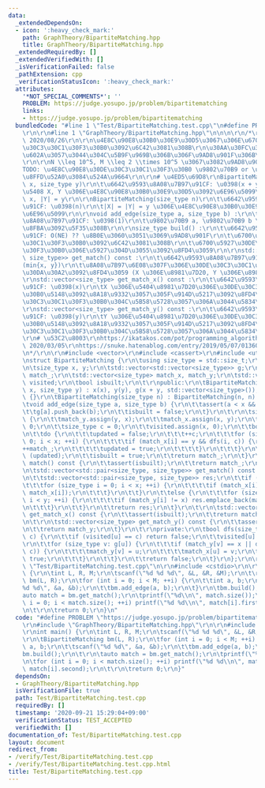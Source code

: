 ```yaml
---
data:
  _extendedDependsOn:
  - icon: ':heavy_check_mark:'
    path: GraphTheory/BipartiteMatching.hpp
    title: GraphTheory/BipartiteMatching.hpp
  _extendedRequiredBy: []
  _extendedVerifiedWith: []
  _isVerificationFailed: false
  _pathExtension: cpp
  _verificationStatusIcon: ':heavy_check_mark:'
  attributes:
    '*NOT_SPECIAL_COMMENTS*': ''
    PROBLEM: https://judge.yosupo.jp/problem/bipartitematching
    links:
    - https://judge.yosupo.jp/problem/bipartitematching
  bundledCode: "#line 1 \"Test/BipartiteMatching.test.cpp\"\n#define PROBLEM \"https://judge.yosupo.jp/problem/bipartitematching\"\
    \r\n\r\n#line 1 \"GraphTheory/BipartiteMatching.hpp\"\n\n\n\r\n/*\r\nlast-updated:\
    \ 2020/08/26\r\n\r\n\u4E8C\u90E8\u30B0\u30E9\u30D5\u3067\u306E\u6700\u5927\u30DE\
    \u30C3\u30C1\u30F3\u30B0\u3092\u6C42\u3081\u308B\r\n\u30AA\u30FC\u30C0\u30FC\u304C\
    \u602A\u3057\u3044\u304C\u5B9F\u969B\u306B\u306F\u9AD8\u901F\u306B\u52D5\u304F\
    \r\n\r\nN \\leq 10^5, M \\leq 2 \\times 10^5 \u3067\u3082\u9AD8\u901F\r\n\r\n\
    TODO: \u4E8C\u90E8\u30DE\u30C3\u30C1\u30F3\u30B0 \u9802\u70B9 or \u8FBA \u306E\
    \u8FFD\u52A0\u3084\u524A\u9664\r\n\r\n# \u4ED5\u69D8\r\nBipartiteMatching(size_type\
    \ x, size_type y)\r\n\t\u6642\u9593\u8A08\u7B97\u91CF: \u0398(x + y)\r\n\t\u96C6\
    \u5408 X, Y \u306E\u4E8C\u90E8\u30B0\u30E9\u30D5\u3092\u6E96\u5099\r\n\t|X| =\
    \ x, |Y| = y\r\n\r\nBipartiteMatching(size_type n)\r\n\t\u6642\u9593\u8A08\u7B97\
    \u91CF: \u0398(n)\r\n\t|X| = |Y| = y \u306E\u4E8C\u90E8\u30B0\u30E9\u30D5\u3092\
    \u6E96\u5099\r\n\r\nvoid add_edge(size_type a, size_type b) :\r\n\t\u6642\u9593\
    \u8A08\u7B97\u91CF: \u0398(1)\r\n\t\u9802\u70B9 a, \u9802\u70B9 b \u9593\u306B\
    \u8FBA\u3092\u5F35\u308B\r\n\r\nsize_type build() :\r\n\t\u6642\u9593\u8A08\u7B97\
    \u91CF: O(NE) ?? \u8B0E\u3060\u3051\u3069\u9AD8\u901F\r\n\t\u6700\u5927\u30DE\u30C3\
    \u30C1\u30F3\u30B0\u3092\u6C42\u3081\u308B\r\n\t\u6700\u5927\u30DE\u30C3\u30C1\
    \u30F3\u30B0\u306E\u5927\u304D\u3055\u3092\u8FD4\u3059\r\n\r\nstd::vector<std::pair<size_type,\
    \ size_type>> get_match() const :\r\n\t\u6642\u9593\u8A08\u7B97\u91CF: \u0398\
    (min{x, y})\r\n\t\u8A08\u7B97\u6E08\u307F\u306E\u30DE\u30C3\u30C1\u30F3\u30B0\u306E\
    \u30DA\u30A2\u3092\u8FD4\u3059 (X \u306E\u8981\u7D20, Y \u306E\u8981\u7D20)\r\n\
    \r\nstd::vector<size_type> get_match_x() const :\r\n\t\u6642\u9593\u8A08\u7B97\
    \u91CF: \u0398(x)\r\n\tX \u306E\u5404\u8981\u7D20\u306E\u30DE\u30C3\u30C1\u30F3\
    \u30B0\u5148\u3092\u8A18\u9332\u3057\u305F\u914D\u5217\u3092\u8FD4\u3059(\u30DE\
    \u30C3\u30C1\u30F3\u30B0\u304C\u5B58\u5728\u3057\u306A\u3044\u5834\u5408 y)\r\n\
    \r\nstd::vector<size_type> get_match_y() const :\r\n\t\u6642\u9593\u8A08\u7B97\
    \u91CF: \u0398(y)\r\n\tY \u306E\u5404\u8981\u7D20\u306E\u30DE\u30C3\u30C1\u30F3\
    \u30B0\u5148\u3092\u8A18\u9332\u3057\u305F\u914D\u5217\u3092\u8FD4\u3059(\u30DE\
    \u30C3\u30C1\u30F3\u30B0\u304C\u5B58\u5728\u3057\u306A\u3044\u5834\u5408 x)\r\n\
    \r\n# \u53C2\u8003\r\nhttps://ikatakos.com/pot/programming_algorithm/graph_theory/bipartite_matching,\
    \ 2020/03/05\r\nhttps://snuke.hatenablog.com/entry/2019/05/07/013609, 2020/08/26\r\
    \n*/\r\n\r\n#include <vector>\r\n#include <cassert>\r\n#include <utility>\r\n\r\
    \nstruct BipartiteMatching {\r\n\tusing size_type = std::size_t;\r\n\t\r\nprivate:\r\
    \n\tsize_type x, y;\r\n\tstd::vector<std::vector<size_type>> g;\r\n\tsize_type\
    \ match_;\r\n\tstd::vector<size_type> match_x, match_y;\r\n\tstd::vector<size_type>\
    \ visited;\r\n\tbool isbuilt;\r\n\t\r\npublic:\r\n\tBipartiteMatching(size_type\
    \ x, size_type y) : x(x), y(y), g(x + y, std::vector<size_type>()), isbuilt(false)\
    \ {}\r\n\tBipartiteMatching(size_type n) : BipartiteMatching(n, n) {}\r\n\t\r\n\
    \tvoid add_edge(size_type a, size_type b) {\r\n\t\tassert(a < x && b < y);\r\n\
    \t\tg[a].push_back(b);\r\n\t\tisbuilt = false;\r\n\t}\r\n\t\r\n\tsize_type build()\
    \ {\r\n\t\tmatch_y.assign(y, x);\r\n\t\tmatch_x.assign(x, y);\r\n\t\tmatch_ =\
    \ 0;\r\n\t\tsize_type c = 0;\r\n\t\tvisited.assign(x, 0);\r\n\t\tbool updated;\r\
    \n\t\tdo {\r\n\t\t\tupdated = false;\r\n\t\t\t++c;\r\n\t\t\tfor (size_type i =\
    \ 0; i < x; ++i) {\r\n\t\t\t\tif (match_x[i] == y && dfs(i, c)) {\r\n\t\t\t\t\t\
    ++match_;\r\n\t\t\t\t\tupdated = true;\r\n\t\t\t\t}\r\n\t\t\t}\r\n\t\t} while\
    \ (updated);\r\n\t\tisbuilt = true;\r\n\t\treturn match_;\r\n\t}\r\n\t\r\n\tsize_type\
    \ match() const {\r\n\t\tassert(isbuilt);\r\n\t\treturn match_;\r\n\t}\r\n\t\r\
    \n\tstd::vector<std::pair<size_type, size_type>> get_match() const {\r\n\t\tassert(isbuilt);\r\
    \n\t\tstd::vector<std::pair<size_type, size_type>> res;\r\n\t\tif (x < y) {\r\n\
    \t\t\tfor (size_type i = 0; i < x; ++i) {\r\n\t\t\t\tif (match_x[i] != y) res.emplace_back(i,\
    \ match_x[i]);\r\n\t\t\t}\r\n\t\t}\r\n\t\telse {\r\n\t\t\tfor (size_type i = 0;\
    \ i < y; ++i) {\r\n\t\t\t\tif (match_y[i] != x) res.emplace_back(match_y[i], i);\r\
    \n\t\t\t}\r\n\t\t}\r\n\t\treturn res;\r\n\t}\r\n\t\r\n\tstd::vector<size_type>\
    \ get_match_x() const {\r\n\t\tassert(isbuilt);\r\n\t\treturn match_x;\r\n\t}\r\
    \n\t\r\n\tstd::vector<size_type> get_match_y() const {\r\n\t\tassert(isbuilt);\r\
    \n\t\treturn match_y;\r\n\t}\r\n\t\r\nprivate:\r\n\tbool dfs(size_type u, size_type\
    \ c) {\r\n\t\tif (visited[u] == c) return false;\r\n\t\tvisited[u] = c;\r\n\t\t\
    \r\n\t\tfor (size_type v: g[u]) {\r\n\t\t\tif (match_y[v] == x || dfs(match_y[v],\
    \ c)) {\r\n\t\t\t\tmatch_y[v] = u;\r\n\t\t\t\tmatch_x[u] = v;\r\n\t\t\t\treturn\
    \ true;\r\n\t\t\t}\r\n\t\t}\r\n\t\treturn false;\r\n\t}\r\n};\r\n\r\n\n#line 4\
    \ \"Test/BipartiteMatching.test.cpp\"\n\r\n#include <cstdio>\r\n\r\nint main()\
    \ {\r\n\tint L, R, M;\r\n\tscanf(\"%d %d %d\", &L, &R, &M);\r\n\t\r\n\tBipartiteMatching\
    \ bm(L, R);\r\n\tfor (int i = 0; i < M; ++i) {\r\n\t\tint a, b;\r\n\t\tscanf(\"\
    %d %d\", &a, &b);\r\n\t\tbm.add_edge(a, b);\r\n\t}\r\n\tbm.build();\r\n\t\r\n\t\
    auto match = bm.get_match();\r\n\tprintf(\"%d\\n\", match.size());\r\n\tfor (int\
    \ i = 0; i < match.size(); ++i) printf(\"%d %d\\n\", match[i].first, match[i].second);\r\
    \n\t\r\n\treturn 0;\r\n}\n"
  code: "#define PROBLEM \"https://judge.yosupo.jp/problem/bipartitematching\"\r\n\
    \r\n#include \"GraphTheory/BipartiteMatching.hpp\"\r\n\r\n#include <cstdio>\r\n\
    \r\nint main() {\r\n\tint L, R, M;\r\n\tscanf(\"%d %d %d\", &L, &R, &M);\r\n\t\
    \r\n\tBipartiteMatching bm(L, R);\r\n\tfor (int i = 0; i < M; ++i) {\r\n\t\tint\
    \ a, b;\r\n\t\tscanf(\"%d %d\", &a, &b);\r\n\t\tbm.add_edge(a, b);\r\n\t}\r\n\t\
    bm.build();\r\n\t\r\n\tauto match = bm.get_match();\r\n\tprintf(\"%d\\n\", match.size());\r\
    \n\tfor (int i = 0; i < match.size(); ++i) printf(\"%d %d\\n\", match[i].first,\
    \ match[i].second);\r\n\t\r\n\treturn 0;\r\n}"
  dependsOn:
  - GraphTheory/BipartiteMatching.hpp
  isVerificationFile: true
  path: Test/BipartiteMatching.test.cpp
  requiredBy: []
  timestamp: '2020-09-21 15:29:04+09:00'
  verificationStatus: TEST_ACCEPTED
  verifiedWith: []
documentation_of: Test/BipartiteMatching.test.cpp
layout: document
redirect_from:
- /verify/Test/BipartiteMatching.test.cpp
- /verify/Test/BipartiteMatching.test.cpp.html
title: Test/BipartiteMatching.test.cpp
---
```


